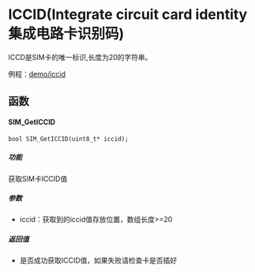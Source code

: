 ICCID(Integrate circuit card identity 集成电路卡识别码)
===

ICCD是SIM卡的唯一标识,长度为20的字符串。

例程：[demo/iccid](https://github.com/Ai-Thinker-Open/GPRS_C_SDK/blob/master/demo/iccid/src/demo_iccid.c)

## 函数

#### SIM_GetICCID

```
bool SIM_GetICCID(uint8_t* iccid);
```

##### 功能

获取SIM卡ICCID值

##### 参数

* iccid：获取到的iccid值存放位置，数组长度>=20

##### 返回值

* 是否成功获取ICCID值，如果失败请检查卡是否插好

